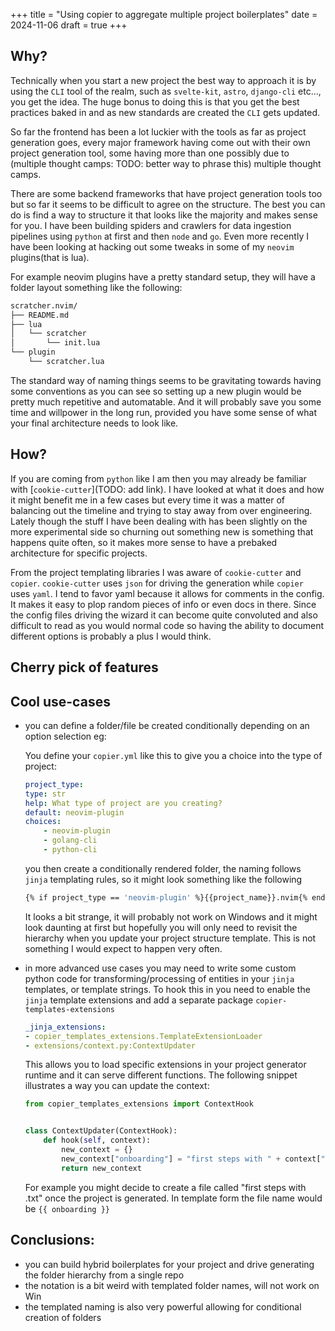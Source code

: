 +++
title = "Using copier to aggregate multiple project boilerplates"
date = 2024-11-06
draft = true
+++

## Why?

Technically when you start a new project the best way to approach it is by using the `CLI` tool of the realm, such as `svelte-kit`, `astro`, `django-cli` etc..., you get the idea. The huge bonus to doing this is that you get the best practices baked in and as new standards are created the `CLI` gets updated.

So far the frontend has been a lot luckier with the tools as far as project generation goes, every major framework having come out with their own project generation tool, some having more than one possibly due to (multiple thought camps: TODO: better way to phrase this) multiple thought camps.

There are some backend frameworks that have project generation tools too but so far it seems to be difficult to agree on the structure. The best you can do is find a way to structure it that looks like the majority and makes sense for you. I have been building spiders and crawlers for data ingestion pipelines using `python` at first and then `node` and `go`. Even more recently I have been looking at hacking out some tweaks in some of my `neovim` plugins(that is lua).

For example neovim plugins have a pretty standard setup, they will have a folder layout something like the following:

```bash
scratcher.nvim/
├── README.md
├── lua
│   └── scratcher
│       └── init.lua
└── plugin
    └── scratcher.lua
```
The standard way of naming things seems to be gravitating towards having some conventions as you can see so setting up a new plugin would be pretty much repetitive and automatable. And it will probably save you some time and willpower in the long run, provided you have some sense of what your final architecture needs to look like.

## How?

If you are coming from `python` like I am then you may already  be familiar with [`cookie-cutter`](TODO: add link). I have looked at what it does and how it might benefit me in a few cases but every time it was a matter of balancing out the timeline and trying to stay away from over engineering. Lately though the stuff I have been dealing with has been slightly on the more experimental side so churning out something new is something that happens quite often, so it makes more sense to have a prebaked architecture for specific projects.

From the project templating libraries I was aware of `cookie-cutter` and `copier`. `cookie-cutter` uses `json` for driving the generation while `copier` uses `yaml`. I tend to favor yaml because it allows for comments in the config. It makes it easy to plop random pieces of info or even docs in there. Since the config files driving the wizard it can become quite convoluted and also difficult to read as you would normal code so having the ability to document different options is probably a plus I would think.

## Cherry pick of features

## Cool use-cases
- you can define a folder/file be created conditionally depending on an option selection eg:

    You define your `copier.yml` like this to give you a choice into the type of project:
    ```yaml
    project_type:
    type: str
    help: What type of project are you creating?
    default: neovim-plugin
    choices:
        - neovim-plugin
        - golang-cli
        - python-cli
    ```

    you then create a conditionally rendered folder, the naming follows `jinja` templating rules, so it might look something like the following
    ```bash
    {% if project_type == 'neovim-plugin' %}{{project_name}}.nvim{% endif %}
    ```
    It looks a bit strange, it will probably not work on Windows and it might look daunting at first but hopefully you will only need to revisit the hierarchy when you update your project structure template. This is not something I would expect to happen very often.

- in more advanced use cases you may need to write some custom python code for transforming/processing of entities in your `jinja` templates, or template strings.
    To hook this in you need to enable the `jinja` template extensions and add a separate package `copier-templates-extensions`
    ```yaml
    _jinja_extensions:
    - copier_templates_extensions.TemplateExtensionLoader
    - extensions/context.py:ContextUpdater
    ```
    This allows you to load specific extensions in your project generator runtime and it can serve different functions. The following snippet illustrates a way you can update the context:
    ```python
    from copier_templates_extensions import ContextHook


    class ContextUpdater(ContextHook):
        def hook(self, context):
            new_context = {}
            new_context["onboarding"] = "first steps with " + context["project-type"]
            return new_context
    ```

    For example you might decide to create a file called "first steps with <project-type>.txt" once the project is generated. In template form the file name would be `{{ onboarding }}`


## Conclusions:
- you can build hybrid boilerplates for your project and drive generating the folder hierarchy from a single repo
- the notation is a bit weird with templated folder names, will not work on Win
- the templated naming is also very powerful allowing for conditional creation of folders
